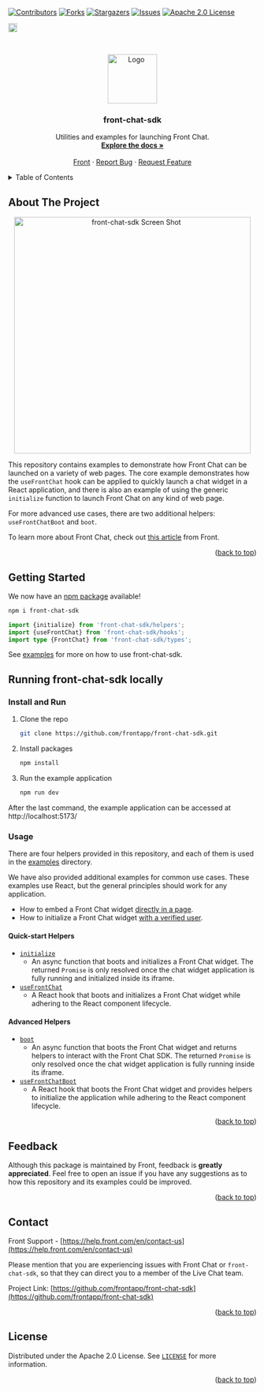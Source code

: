 <a name="readme-top"></a>

<!-- PROJECT SHIELDS -->

[![Contributors][contributors-shield]][contributors-url]
[![Forks][forks-shield]][forks-url]
[![Stargazers][stars-shield]][stars-url]
[![Issues][issues-shield]][issues-url]
[![Apache 2.0 License][license-shield]][license-url]

<!-- NPM PACKAGE LOGO -->

<a href="https://badge.fury.io/js/front-chat-sdk"><img src="https://badge.fury.io/js/front-chat-sdk.svg" alt="npm version" height="18" />

<!-- PROJECT LOGO -->
<br />
<p align="center">
  <a href="https://github.com/frontapp/front-chat-sdk">
   <img src="https://github.com/frontapp/front-chat-sdk/raw/main/public/chatWidget.svg" alt="Logo" height="100">
  </a>
</p>

<h3 align="center">front-chat-sdk</h3>

<p align="center">
  Utilities and examples for launching Front Chat.
  <br />
  <a href="https://dev.frontapp.com/docs/chat-sdk-reference"><strong>Explore the docs »</strong></a>
  <br />
  <br />
  <a href="https://front.com/">Front</a>
  ·
  <a href="https://github.com/frontapp/front-chat-sdk/issues">Report Bug</a>
  ·
  <a href="https://github.com/frontapp/front-chat-sdk/issues">Request Feature</a>
</p>

<!-- TABLE OF CONTENTS -->
<details>
  <summary>Table of Contents</summary>
  <ol>
    <li>
      <a href="#about-the-project">About The Project</a>
    </li>
    <li>
      <a href="#getting-started">Getting Started</a>
      <ul>
        <li><a href="#pre-requisites">Pre-requisites</a></li>
        <li><a href="#install-and-run">Install and Run</a></li>
      </ul>
    </li>
    <li><a href="#usage">Usage</a></li>
    <li><a href="#contributing">Contributing</a></li>
    <li><a href="#contact">Contact</a></li>
    <li><a href="#license">License</a></li>
  </ol>
</details>

<!-- ABOUT THE PROJECT -->

## About The Project

<p align="center">
  <picture>
    <source media="(prefers-color-scheme: dark)" srcset="https://github.com/frontapp/front-chat-sdk/raw/main/public/screenshotDark.png">
    <img src="https://github.com/frontapp/front-chat-sdk/raw/main/public/screenshot.png" alt="front-chat-sdk Screen Shot" height="480">
  </picture>
</p>

This repository contains examples to demonstrate how Front Chat can be launched on a variety of web pages. The core example demonstrates how the `useFrontChat` hook can be applied to quickly launch a chat widget in a React application, and there is also an example of using the generic `initialize` function to launch Front Chat on any kind of web page.

For more advanced use cases, there are two additional helpers: `useFrontChatBoot` and `boot`.

To learn more about Front Chat, check out [this article](https://help.front.com/en/articles/2062) from Front.

<p align="right">(<a href="#readme-top">back to top</a>)</p>

<!-- GETTING STARTED -->

## Getting Started

We now have an <a href="https://www.npmjs.com/package/front-chat-sdk">npm package</a> available!

```sh
npm i front-chat-sdk
```

```ts
import {initialize} from 'front-chat-sdk/helpers';
import {useFrontChat} from 'front-chat-sdk/hooks';
import type {FrontChat} from 'front-chat-sdk/types';
```

See [examples](https://github.com/frontapp/front-chat-sdk/tree/main/examples) for more on how to use front-chat-sdk.

## Running front-chat-sdk locally

### Install and Run

1. Clone the repo
   ```sh
   git clone https://github.com/frontapp/front-chat-sdk.git
   ```
2. Install packages
   ```sh
   npm install
   ```
3. Run the example application
   ```sh
   npm run dev
   ```

After the last command, the example application can be accessed at http://localhost:5173/

<!-- USAGE EXAMPLES -->

### Usage

There are four helpers provided in this repository, and each of them is used in the [examples](https://github.com/frontapp/front-chat-sdk/tree/main/examples) directory.

We have also provided additional examples for common use cases. These examples use React, but the general principles should work for any application.

- How to embed a Front Chat widget [directly in a page](https://github.com/frontapp/front-chat-sdk/tree/main/examples/react-embed-front-chat).
- How to initialize a Front Chat widget [with a verified user](https://github.com/frontapp/front-chat-sdk/tree/main/examples/react-verified-user).

#### Quick-start Helpers

- [`initialize`](https://github.com/frontapp/front-chat-sdk/blob/main/lib/helpers/initialize/index.ts)
  - An async function that boots and initializes a Front Chat widget. The returned `Promise` is only resolved once the chat widget application is fully running and initialized inside its iframe.
- [`useFrontChat`](https://github.com/frontapp/front-chat-sdk/blob/main/lib/hooks/use-front-chat/index.ts)
  - A React hook that boots and initializes a Front Chat widget while adhering to the React component lifecycle.

#### Advanced Helpers

- [`boot`](https://github.com/frontapp/front-chat-sdk/blob/main/lib/helpers/boot/index.ts)
  - An async function that boots the Front Chat widget and returns helpers to interact with the Front Chat SDK. The returned `Promise` is only resolved once the chat widget application is fully running inside its iframe.
- [`useFrontChatBoot`](https://github.com/frontapp/front-chat-sdk/blob/main/lib/hooks/use-front-chat-boot/index.ts)
  - A React hook that boots the Front Chat widget and provides helpers to initialize the application while adhering to the React component lifecycle.

<p align="right">(<a href="#readme-top">back to top</a>)</p>

<!-- FEEDBACK -->

## Feedback

Although this package is maintained by Front, feedback is **greatly appreciated**. Feel free to open an issue if you have any suggestions as to how this repository and its examples could be improved.

<p align="right">(<a href="#readme-top">back to top</a>)</p>

<!-- CONTACT -->

## Contact

Front Support - [https://help.front.com/en/contact-us](https://help.front.com/en/contact-us)

Please mention that you are experiencing issues with Front Chat or `front-chat-sdk`, so that they can direct you to a member of the Live Chat team.

Project Link: [https://github.com/frontapp/front-chat-sdk](https://github.com/frontapp/front-chat-sdk)

<p align="right">(<a href="#readme-top">back to top</a>)</p>

<!-- LICENSE -->

## License

Distributed under the Apache 2.0 License. See [`LICENSE`][license-url] for more information.

<p align="right">(<a href="#readme-top">back to top</a>)</p>

<!-- MARKDOWN LINKS & IMAGES -->
<!-- https://www.markdownguide.org/basic-syntax/#reference-style-links -->

[contributors-shield]: https://img.shields.io/github/contributors/frontapp/front-chat-sdk.svg?style=for-the-badge
[contributors-url]: https://github.com/frontapp/front-chat-sdk/graphs/contributors
[forks-shield]: https://img.shields.io/github/forks/frontapp/front-chat-sdk.svg?style=for-the-badge
[forks-url]: https://github.com/frontapp/front-chat-sdk/network/members
[stars-shield]: https://img.shields.io/github/stars/frontapp/front-chat-sdk.svg?style=for-the-badge
[stars-url]: https://github.com/frontapp/front-chat-sdk/stargazers
[issues-shield]: https://img.shields.io/github/issues/frontapp/front-chat-sdk.svg?style=for-the-badge
[issues-url]: https://github.com/frontapp/front-chat-sdk/issues
[license-shield]: https://img.shields.io/github/license/frontapp/front-chat-sdk.svg?style=for-the-badge
[license-url]: https://github.com/frontapp/front-chat-sdk/blob/master/LICENSE.txt
